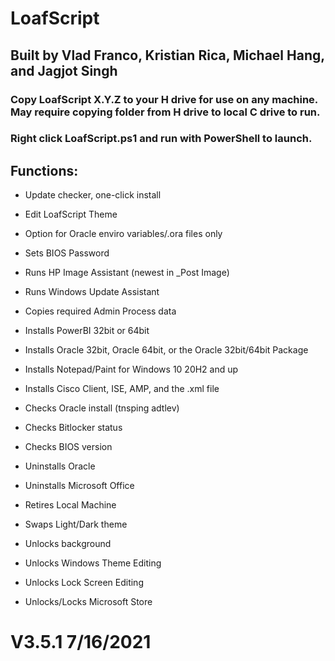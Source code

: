 # LoafScript
## Built by Vlad Franco, Kristian Rica, Michael Hang, and Jagjot Singh

### Copy LoafScript X.Y.Z to your H drive for use on any machine. May require copying folder from H drive to local C drive to run.
### Right click LoafScript.ps1 and run with PowerShell to launch.

## Functions:
- Update checker, one-click install
- Edit LoafScript Theme

- Option for Oracle enviro variables/.ora files only
- Sets BIOS Password
- Runs HP Image Assistant (newest in _Post Image)
- Runs Windows Update Assistant

- Copies required Admin Process data
- Installs PowerBI 32bit or 64bit
- Installs Oracle 32bit, Oracle 64bit, or the Oracle 32bit/64bit Package
- Installs Notepad/Paint for Windows 10 20H2 and up
- Installs Cisco Client, ISE, AMP, and the .xml file

- Checks Oracle install (tnsping adtlev)
- Checks Bitlocker status
- Checks BIOS version

- Uninstalls Oracle
- Uninstalls Microsoft Office
- Retires Local Machine

- Swaps Light/Dark theme
- Unlocks background
- Unlocks Windows Theme Editing
- Unlocks Lock Screen Editing
- Unlocks/Locks Microsoft Store

# V3.5.1 7/16/2021
